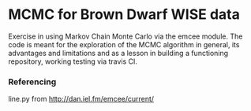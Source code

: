 # MCMC for Brown Dwarf WISE data

Exercise in using Markov Chain Monte Carlo via the emcee module. The code is meant for the exploration of the MCMC algorithm in general, its advantages and limitations and as a lesson in building a functioning repository, working testing via travis CI.

### Referencing
line.py from http://dan.iel.fm/emcee/current/
